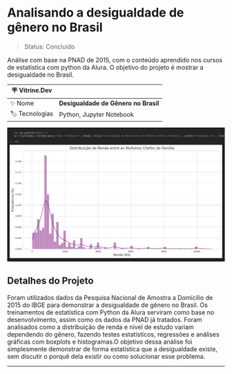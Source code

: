 # Analisando a desigualdade de gênero no Brasil

> Status: Concluído

Análise com base na PNAD de 2015, com o conteúdo aprendido nos cursos de estatística com python da Alura. O objetivo do projeto é mostrar a desigualdade no Brasil.

| :placard: Vitrine.Dev |     |
| -------------  | --- |
| :sparkles: Nome        | **Desigualdade de Gênero no Brasil**
| :label: Tecnologias | Python, Jupyter Notebook

![](https://github.com/BrenoMorim/desigualdade-de-genero/blob/main/imagem-do-projeto.png?raw=true#vitrinedev)

## Detalhes do Projeto

Foram utilizados dados da Pesquisa Nacional de Amostra a Domícilio de 2015 do IBGE para demonstrar a desigualdade de gênero no Brasil. Os treinamentos de estatística com Python da Alura serviram como base no desenvolvimento, assim como os dados da PNAD já tratados. Foram analisados como a distribuição de renda e nível de estudo variam dependendo do gênero, fazendo testes estatísticos, regressões e análises gráficas com boxplots e histogramas.O objetivo dessa análise foi simplesmente demonstrar de forma estatística que a desigualdade existe, sem discutir o porquê dela existir ou como solucionar esse problema.

---
